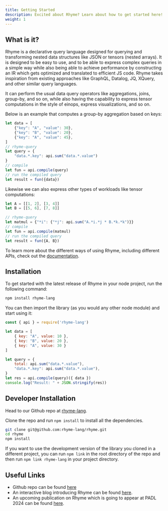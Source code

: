 ```yaml
---
title: Getting Started
description: Excited about Rhyme? Learn about how to get started here!
weight: 1
---
```


## What is it?

Rhyme is a declarative query language designed for querying and transforming nested data structures
like JSON or tensors (nested arrays).
It is designed to be easy to use, and to be able to express complex queries in a simple way while also being
able to achieve performance by constructing an IR which gets optimized and translated to efficient JS code.
Rhyme takes inspiration from existing approaches like GraphQL, Datalog, JQ, XQuery, and other similar 
query languages.

It can perform the usual data query operators like aggregations, joins, group-by, and so on, while also having the capability to
express tensor computations in the style of einops, express visualizations, and so on.

Below is an example that computes a group-by aggregation based on keys:
```js
let data = [
    {"key": "A", "value": 30},
    {"key": "B", "value": 20},
    {"key": "A", "value": 45},
]
// rhyme-query
let query = {
    "data.*.key": api.sum("data.*.value")
}
// compile 
let fun = api.compile(query)
// run the compiled query
let result = fun({data})
```

Likewise we can also express other types of workloads like tensor computations:
```js
let A = [[1, 2], [3, 4]]
let B = [[5, 6], [7, 8]]

// rhyme-query
let matmul = {"*i": {"*j": api.sum("A.*i.*j * B.*k.*k")}}
// compile
let fun = api.compile(matmul)
// run the compiled query
let result = fun({A, B})
```

To learn more about the different ways of using Rhyme, including different APIs, check out the [documentation](/docs/frontends).

## Installation

To get started with the latest release of Rhyme in your node project,
run the following command:

```bash
npm install rhyme-lang
```

You can then import the library (as you would any other node module) and start using it:

```javascript
const { api } = require('rhyme-lang')

let data = [
    { key: "A", value: 10 },
    { key: "B", value: 20 },
    { key: "A", value: 30 }
]

let query = {
    total: api.sum("data.*.value"),
    "data.*.key": api.sum("data.*.value"),
}
let res = api.compile(query)({ data })
console.log("Result: " + JSON.stringify(res))
```

## Developer Installation

Head to our Github repo at [rhyme-lang](https://github.com/rhyme-lang/rhyme-private).

Clone the repo and run `npm install` to install all the dependencies.

```bash
git clone git@github.com:rhyme-lang/rhyme.git
cd rhyme
npm install
```

If you want to use the development version of the library you cloned in a different
project, you can run `npm link` in the root directory of the repo and then run
`npm link rhyme-lang` in your project directory.

## Useful Links

- Github repo can be found [here](https://github.com/rhyme-lang/rhyme-private)
- An interactive blog introducing Rhyme can be found [here](https://tiarkrompf.github.io/notes/?/js-queries/).
- An upcoming publication on Rhyme which is going to appear at PADL 2024 can be found [here](https://www.cs.purdue.edu/homes/rompf/papers/abeysinghe-padl24.pdf).